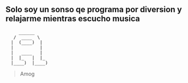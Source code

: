 ## Solo soy un sonso qe programa por diversion y relajarme mientras escucho musica
```text
     ______
   /  ____  \
  |  (____)  |
  |          |
  |   ____   |
  |  |_   |  |_
  |____)  |____)
```
> Amog
